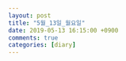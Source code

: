```yaml
---
layout: post
title: "5월_13일_월요일"
date: 2019-05-13 16:15:00 +0900
comments: true 
categories: [diary] 
---
```

